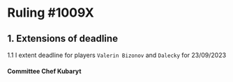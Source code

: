 # Ruling #1009X

## 1. Extensions of deadline
1.1 I extent deadline for players `Valerin Bizonov` and `Dalecky` for 23/09/2023

#### Committee Chef Kubaryt
